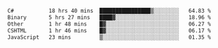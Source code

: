 <!--START_SECTION:waka-->

```txt
C#           18 hrs 40 mins  ████████████████▒░░░░░░░░   64.83 %
Binary       5 hrs 27 mins   ████▓░░░░░░░░░░░░░░░░░░░░   18.96 %
Other        1 hr 48 mins    █▓░░░░░░░░░░░░░░░░░░░░░░░   06.27 %
CSHTML       1 hr 46 mins    █▓░░░░░░░░░░░░░░░░░░░░░░░   06.17 %
JavaScript   23 mins         ▒░░░░░░░░░░░░░░░░░░░░░░░░   01.35 %
```

<!--END_SECTION:waka-->
